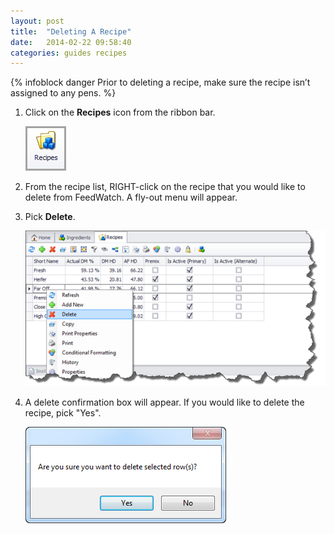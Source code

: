 ```yaml
---
layout: post
title:  "Deleting A Recipe"
date:   2014-02-22 09:58:40
categories: guides recipes
---
```


{% infoblock danger Prior to deleting a recipe, make sure the recipe isn’t assigned to any pens. %}

1.	Click on the **Recipes** icon from the ribbon bar.

	![](/assets/images/image129.png)

2.	From the recipe list, RIGHT-click on the recipe that you would like to delete from FeedWatch.  A fly-out menu will appear.
3.	Pick **Delete**.

	![](/assets/images/image158.png)

4.	A delete confirmation box will appear.  If you would like to delete the recipe, pick "Yes".

	![](/assets/images/image120.png)
